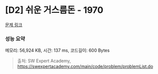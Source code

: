 # [D2] 쉬운 거스름돈 - 1970 

[문제 링크](https://swexpertacademy.com/main/code/problem/problemDetail.do?contestProbId=AV5PsIl6AXIDFAUq) 

### 성능 요약

메모리: 56,924 KB, 시간: 137 ms, 코드길이: 600 Bytes



> 출처: SW Expert Academy, https://swexpertacademy.com/main/code/problem/problemList.do